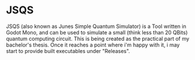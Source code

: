 # JSQS

JSQS (also known as Junes Simple Quantum Simulator) is a Tool written in Godot Mono, and can be used to simulate a small (think less than 20 QBits) quantum computing circuit. This is being created as the practical part of my bachelor's thesis. Once it reaches a point where i'm happy with it, i may start to provide built executables under "Releases".
